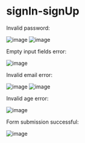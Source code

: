 # signIn-signUp

Invalid password:

![image](https://github.com/user-attachments/assets/181e472d-9e92-4c76-977d-29501aaa8750)
![image](https://github.com/user-attachments/assets/61ba1ec7-b1f7-4ba7-880c-87ce0a90c1c9)


Empty input fields error:

![image](https://github.com/user-attachments/assets/c47b5778-53ff-407c-99ad-b334b26df87f)

Invalid email error:

![image](https://github.com/user-attachments/assets/c211c8d4-c98d-4ba6-9093-657544778dd9)
![image](https://github.com/user-attachments/assets/c9197ddb-53bd-4333-8da0-bbb507f49cde)

Invalid age error:

![image](https://github.com/user-attachments/assets/19743360-cf40-423d-85ae-688a7a995202)

Form submission successful:

![image](https://github.com/user-attachments/assets/968e022c-4d05-4336-b4dd-95ef8266d816)

